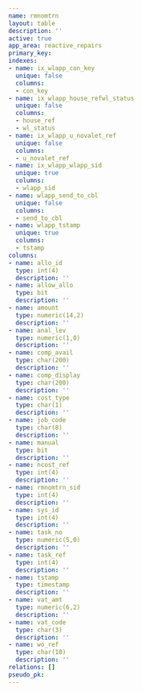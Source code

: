```yaml
---
name: rmnomtrn
layout: table
description: ''
active: true
app_area: reactive_repairs
primary_key: 
indexes:
- name: ix_wlapp_con_key
  unique: false
  columns:
  - con_key
- name: ix_wlapp_house_refwl_status
  unique: false
  columns:
  - house_ref
  - wl_status
- name: ix_wlapp_u_novalet_ref
  unique: false
  columns:
  - u_novalet_ref
- name: ix_wlapp_wlapp_sid
  unique: true
  columns:
  - wlapp_sid
- name: wlapp_send_to_cbl
  unique: false
  columns:
  - send_to_cbl
- name: wlapp_tstamp
  unique: true
  columns:
  - tstamp
columns:
- name: allo_id
  type: int(4)
  description: ''
- name: allow_allo
  type: bit
  description: ''
- name: amount
  type: numeric(14,2)
  description: ''
- name: anal_lev
  type: numeric(1,0)
  description: ''
- name: comp_avail
  type: char(200)
  description: ''
- name: comp_display
  type: char(200)
  description: ''
- name: cost_type
  type: char(1)
  description: ''
- name: job_code
  type: char(8)
  description: ''
- name: manual
  type: bit
  description: ''
- name: ncost_ref
  type: int(4)
  description: ''
- name: rmnomtrn_sid
  type: int(4)
  description: ''
- name: sys_id
  type: int(4)
  description: ''
- name: task_no
  type: numeric(5,0)
  description: ''
- name: task_ref
  type: int(4)
  description: ''
- name: tstamp
  type: timestamp
  description: ''
- name: vat_amt
  type: numeric(6,2)
  description: ''
- name: vat_code
  type: char(3)
  description: ''
- name: wo_ref
  type: char(10)
  description: ''
relations: []
pseudo_pk: 
---
```



